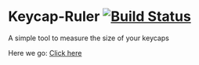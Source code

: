 # Keycap-Ruler [![Build Status](https://travis-ci.org/mkbdfr/keycap-ruler.svg?branch=master)](https://travis-ci.org/mkbdfr/keycap-ruler)

A simple tool to measure the size of your keycaps

Here we go: [Click here](https://zekth.github.io/keycap-ruler/)
